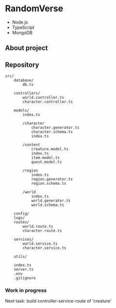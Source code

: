 # RandomVerse

- Node.js
- TypeScript
- MongoDB


## About project




## Repository


    src/
        database/
            db.ts

        controllers/
            world.controller.ts
            character.controller.ts

        models/
            index.ts
        
            /character
                character.generator.ts
                character.schema.ts
                index.ts

            /content
                creature.model.ts
                index.ts
                item.model.ts
                quest.model.ts

            /region
                index.ts
                region.generator.ts
                region.schema.ts

            /world
                index.ts
                world.generator.ts
                world.schema.ts
            
        config/
        logs/
        routes/
            world.route.ts
            character.route.ts

        services/
            world.service.ts
            character.service.ts

        utils/

        index.ts
        server.ts
        .env
        .gitignore



### Work in progress

Next task: build controller-service-route of 'creature'